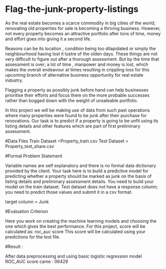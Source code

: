 # Flag-the-junk-property-listings

As the real estate becomes a scarce commodity in big cities of the world; renovating old properties for sale is becoming a thriving business. However, not every property becomes an attractive portfolio after tons of time, money and effort goes into giving it a second life. 

Reasons can be its location , condition being too dilapidated or simply the neighbourhood having lost it lustre of the olden days. These things are not very difficult to figure out after a thorough assessment. But by the time that assessment is over; a lot of time , manpower and money is lost, which makes the overall endeavour at times resulting in crippling loss for this upcoming branch of alternative business opportunity for real estate industry.

Flagging a property as possibly junk before hand can help businesses prioritise their efforts and focus them on the more probable successes rather than bogged down with the weight of unsaleable portfolio.

In this project we will be making use of data from such past operations where many properties were found to be junk after their purchase for renovations. Our task is to predict if a property is going to be unfit using its listing details and other features which are part of first preliminary assessment.

#Data Files
Train Dataset =Property_train.csv
Test Dataset = Property_test_share.csv

#Formal Problem Statement

Variable names are self explanatory and there is no formal data dictionary provided by the client. Your task here is to build a predictive model for predicting whether a property should be marked as junk on the basis of listing details and preliminary assessment details. You need to build your model on the train dataset. Test dataset does not have a response column; you need to predict those values and submit it in a csv format.

target column = Junk

#Evaluation Criterion

Here you work on creating the machine learning models and choosing the one which gives the best performance.
For this project, score will be calculated as:
roc_auc score
This score will be calculated using your predictions for the test file.

#Result :

After data preprocessing and using basic logistic regression model ROC_AUC score came : 06429
